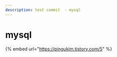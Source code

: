 ```yaml
---
description: test commit  - mysql
---
```


# mysql

{% embed url="https://pingukim.tistory.com/5" %}

